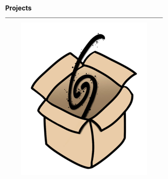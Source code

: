 ## Projects
<hr>

<p style="text-align:center"><img src="./Images/gal-in-a-box-shadow.jpeg" alt="galaxy in a box" style="max-width: 80%"></p>
